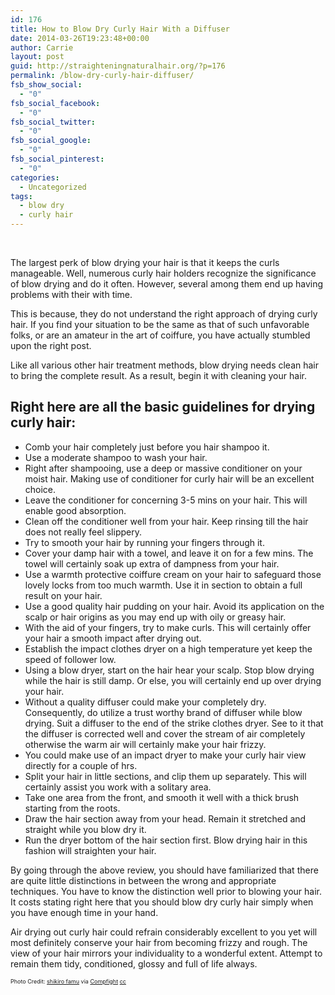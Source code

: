 ```yaml
---
id: 176
title: How to Blow Dry Curly Hair With a Diffuser
date: 2014-03-26T19:23:48+00:00
author: Carrie
layout: post
guid: http://straighteningnaturalhair.org/?p=176
permalink: /blow-dry-curly-hair-diffuser/
fsb_show_social:
  - "0"
fsb_social_facebook:
  - "0"
fsb_social_twitter:
  - "0"
fsb_social_google:
  - "0"
fsb_social_pinterest:
  - "0"
categories:
  - Uncategorized
tags:
  - blow dry
  - curly hair
---
```

&nbsp;

The largest perk of blow drying your hair is that it keeps the curls manageable. Well, numerous curly hair holders recognize the significance of blow drying and do it often. However, several among them end up having problems with their with time.



This is because, they do not understand the right approach of drying curly hair. If you find your situation to be the same as that of such unfavorable folks, or are an amateur in the art of coiffure, you have actually stumbled upon the right post.

Like all various other hair treatment methods, blow drying needs clean hair to bring the complete result. As a result, begin it with cleaning your hair.

## Right here are all the basic guidelines for drying curly hair:

  * Comb your hair completely just before you hair shampoo it.
  * Use a moderate shampoo to wash your hair.
  * Right after shampooing, use a deep or massive conditioner on your moist hair. Making use of conditioner for curly hair will be an excellent choice.
  * Leave the conditioner for concerning 3-5 mins on your hair. This will enable good absorption.
  * Clean off the conditioner well from your hair. Keep rinsing till the hair does not really feel slippery.
  * Try to smooth your hair by running your fingers through it.
  * Cover your damp hair with a towel, and leave it on for a few mins. The towel will certainly soak up extra of dampness from your hair.
  * Use a warmth protective coiffure cream on your hair to safeguard those lovely locks from too much warmth. Use it in section to obtain a full result on your hair.
  * Use a good quality hair pudding on your hair. Avoid its application on the scalp or hair origins as you may end up with oily or greasy hair.
  * With the aid of your fingers, try to make curls. This will certainly offer your hair a smooth impact after drying out.
  * Establish the impact clothes dryer on a high temperature yet keep the speed of follower low.
  * Using a blow dryer, start on the hair hear your scalp. Stop blow drying while the hair is still damp. Or else, you will certainly end up over drying your hair.
  * Without a quality diffuser could make your completely dry. Consequently, do utilize a trust worthy brand of diffuser while blow drying. Suit a diffuser to the end of the strike clothes dryer. See to it that the diffuser is corrected well and cover the stream of air completely otherwise the warm air will certainly make your hair frizzy.
  * You could make use of an impact dryer to make your curly hair view directly for a couple of hrs.
  * Split your hair in little sections, and clip them up separately. This will certainly assist you work with a solitary area.
  * Take one area from the front, and smooth it well with a thick brush starting from the roots.
  * Draw the hair section away from your head. Remain it stretched and straight while you blow dry it.
  * Run the dryer bottom of the hair section first. Blow drying hair in this fashion will straighten your hair.

By going through the above review, you should have familiarized that there are quite little distinctions in between the wrong and appropriate techniques. You have to know the distinction well prior to blowing your hair. It costs stating right here that you should blow dry curly hair simply when you have enough time in your hand.

Air drying out curly hair could refrain considerably excellent to you yet will most definitely conserve your hair from becoming frizzy and rough. The view of your hair mirrors your individuality to a wonderful extent. Attempt to remain them tidy, conditioned, glossy and full of life always.

<span style="font-size: xx-small;">Photo Credit: <a href="http://www.flickr.com/photos/40631287@N05/4898730108/">shikiro famu</a> via <a href="http://compfight.com">Compfight</a> <a href="https://creativecommons.org/licenses/by/2.0/">cc</a></span>
